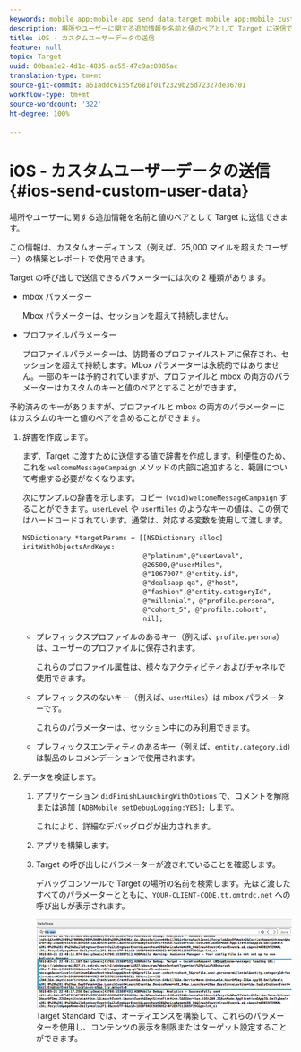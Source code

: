 ```yaml
---
keywords: mobile app;mobile app send data;target mobile app;mobile custom user data;mobile app custom data
description: 場所やユーザーに関する追加情報を名前と値のペアとして Target に送信できます。
title: iOS - カスタムユーザーデータの送信
feature: null
topic: Target
uuid: 00baa1e2-4d1c-4835-ac55-47c9ac8985ac
translation-type: tm+mt
source-git-commit: a51addc6155f2681f01f2329b25d72327de36701
workflow-type: tm+mt
source-wordcount: '322'
ht-degree: 100%

---
```



# iOS - カスタムユーザーデータの送信{#ios-send-custom-user-data}

場所やユーザーに関する追加情報を名前と値のペアとして Target に送信できます。

この情報は、カスタムオーディエンス（例えば、25,000 マイルを超えたユーザー）の構築とレポートで使用できます。

Target の呼び出しで送信できるパラメーターには次の 2 種類があります。

* mbox パラメーター

   Mbox パラメーターは、セッションを超えて持続しません。
* プロファイルパラメーター

   プロファイルパラメーターは、訪問者のプロファイルストアに保存され、セッションを超えて持続します。Mbox パラメーターは永続的ではありません。一部のキーは予約されていますが、プロファイルと mbox の両方のパラメーターはカスタムのキーと値のペアとすることができます。

予約済みのキーがありますが、プロファイルと mbox の両方のパラメーターにはカスタムのキーと値のペアを含めることができます。

1. 辞書を作成します。

   まず、Target に渡すために送信する値で辞書を作成します。利便性のため、これを `welcomeMessageCampaign` メソッドの内部に追加すると、範囲について考慮する必要がなくなります。

   次にサンプルの辞書を示します。コピー `(void)welcomeMessageCampaign` することができます。`userLevel` や `userMiles` のようなキーの値は、この例ではハードコードされています。通常は、対応する変数を使用して渡します。

   ```
   NSDictionary *targetParams = [[NSDictionary alloc] initWithObjectsAndKeys: 
                                 @"platinum",@"userLevel", 
                                 @26500,@"userMiles", 
                                 @"1067007",@"entity.id", 
                                 @"dealsapp.qa", @"host", 
                                 @"fashion",@"entity.categoryId", 
                                 @"millenial", @"profile.persona", 
                                 @"cohort_5", @"profile.cohort", 
                                 nil];
   ```

   * プレフィックスプロファイルのあるキー（例えば、`profile.persona`）は、ユーザーのプロファイルに保存されます。

      これらのプロファイル属性は、様々なアクティビティおよびチャネルで使用できます。

   * プレフィックスのないキー（例えば、`userMiles`）は mbox パラメーターです。

      これらのパラメーターは、セッション中にのみ利用できます。

   * プレフィックスエンティティのあるキー（例えば、`entity.category.id`）は製品のレコメンデーションで使用されます。

1. データを検証します。
   1. アプリケーション `didFinishLaunchingWithOptions` で、コメントを解除または追加 `[ADBMobile setDebugLogging:YES];` します。

      これにより、詳細なデバッグログが出力されます。
   1. アプリを構築します。
   1. Target の呼び出しにパラメーターが渡されていることを確認します。

      デバッグコンソールで Target の場所の名前を検索します。先ほど渡したすべてのパラメーターとともに、`YOUR-CLIENT-CODE.tt.omtrdc.net` への呼び出しが表示されます。

      ![](assets/mobile-debug.png)
   Target Standard では、オーディエンスを構築して、これらのパラメーターを使用し、コンテンツの表示を制限またはターゲット設定することができます。
